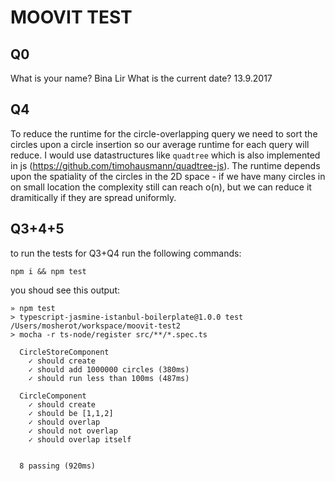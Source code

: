 
# MOOVIT TEST

## Q0
What is your name? Bina Lir
What is the current date? 13.9.2017

## Q4
To reduce the runtime for the circle-overlapping query we need to sort the circles upon a circle insertion so our average runtime for each query will reduce. I would use datastructures like `quadtree` which is also implemented in js (https://github.com/timohausmann/quadtree-js). The runtime depends upon the spatiality of the circles in the 2D space - if we have many circles in on small location the complexity still can reach o(n), but we can reduce it dramitically if they are spread uniformly. 

## Q3+4+5

to run the tests for Q3+Q4 run the following commands:

```
npm i && npm test
```


you shoud see this output: 
```
» npm test                                                                                                                     
> typescript-jasmine-istanbul-boilerplate@1.0.0 test /Users/mosherot/workspace/moovit-test2
> mocha -r ts-node/register src/**/*.spec.ts

  CircleStoreComponent
    ✓ should create
    ✓ should add 1000000 circles (380ms)
    ✓ should run less than 100ms (487ms)

  CircleComponent
    ✓ should create
    ✓ should be [1,1,2]
    ✓ should overlap
    ✓ should not overlap
    ✓ should overlap itself


  8 passing (920ms)

```

